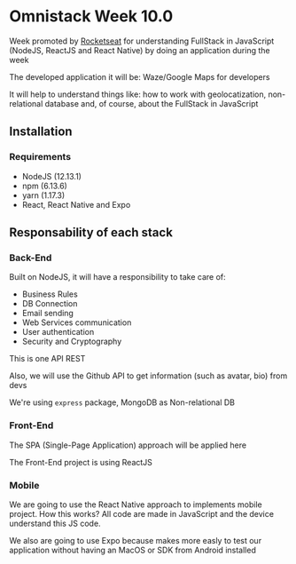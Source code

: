 # Omnistack Week 10.0

Week promoted by [Rocketseat](https://rocketseat.com.br/) for understanding FullStack in JavaScript (NodeJS, ReactJS and React Native) by doing an application during the week

The developed application it will be: Waze/Google Maps for developers

It will help to understand things like: how to work with geolocatization, non-relational database and, of course, about the FullStack in JavaScript

## Installation

### Requirements

* NodeJS (12.13.1)
* npm (6.13.6)
* yarn (1.17.3)
* React, React Native and Expo

## Responsability of each stack

### Back-End

Built on NodeJS, it will have a responsibility to take care of:

* Business Rules
* DB Connection
* Email sending
* Web Services communication
* User authentication
* Security and Cryptography

This is one API REST

Also, we will use the Github API to get information (such as avatar, bio) from devs

We're using `express` package, MongoDB as Non-relational DB

### Front-End

The SPA (Single-Page Application) approach will be applied here

The Front-End project is using ReactJS

### Mobile

We are going to use the React Native approach to implements mobile project. How this works? All code are made in JavaScript and the device understand this JS code.

We also are going to use Expo because makes more easly to test our application without having an MacOS or SDK from Android installed
